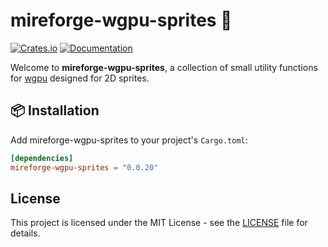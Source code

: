 # mireforge-wgpu-sprites 🐊

[![Crates.io](https://img.shields.io/crates/v/mireforge-wgpu-sprites)](https://crates.io/crates/mireforge-wgpu-sprites)
[![Documentation](https://docs.rs/mireforge-wgpu-sprites/badge.svg)](https://docs.rs/mireforge-wgpu-sprites)

Welcome to **mireforge-wgpu-sprites**, a collection of small utility functions for [wgpu](https://github.com/gfx-rs/wgpu) designed for 2D sprites.

## 📦 Installation

Add mireforge-wgpu-sprites to your project's `Cargo.toml`:

```toml
[dependencies]
mireforge-wgpu-sprites = "0.0.20"
```

## License

This project is licensed under the MIT License - see the [LICENSE](LICENSE) file for details.